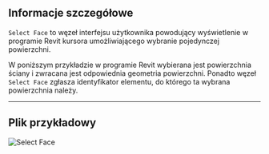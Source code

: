 ## Informacje szczegółowe
`Select Face` to węzeł interfejsu użytkownika powodujący wyświetlenie w programie Revit kursora umożliwiającego wybranie pojedynczej powierzchni.

W poniższym przykładzie w programie Revit wybierana jest powierzchnia ściany i zwracana jest odpowiednia geometria powierzchni. Ponadto węzeł `Select Face` zgłasza identyfikator elementu, do którego ta wybrana powierzchnia należy.
___
## Plik przykładowy

![Select Face](./Dynamo.Nodes.DSFaceSelection_img.jpg)
